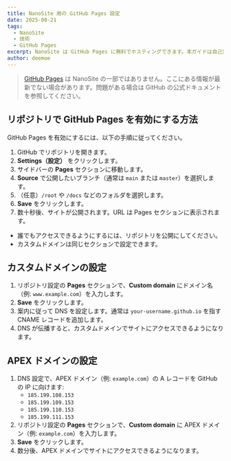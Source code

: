 ```yaml
---
title: NanoSite 用の GitHub Pages 設定
date: 2025-08-21
tags:
  - NanoSite
  - 技術
  - GitHub Pages
excerpt: NanoSite は GitHub Pages に無料でホスティングできます。本ガイドは自己完結の参考情報ですが、最新で正確な情報は常に GitHub の公式ドキュメントを参照してください。
author: deemoe
---
```


> [GitHub Pages](https://pages.github.com) は NanoSite の一部ではありません。ここにある情報が最新でない場合があります。問題がある場合は GitHub の公式ドキュメントを参照してください。

## リポジトリで GitHub Pages を有効にする方法

GitHub Pages を有効にするには、以下の手順に従ってください。

1. GitHub でリポジトリを開きます。
2. **Settings（設定）** をクリックします。
3. サイドバーの **Pages** セクションに移動します。
4. **Source** で公開したいブランチ（通常は `main` または `master`）を選択します。
5. （任意）`/root` や `/docs` などのフォルダを選択します。
6. **Save** をクリックします。
7. 数十秒後、サイトが公開されます。URL は Pages セクションに表示されます。

- 誰でもアクセスできるようにするには、リポジトリを公開にしてください。
- カスタムドメインは同じセクションで設定できます。

## カスタムドメインの設定

1. リポジトリ設定の **Pages** セクションで、**Custom domain** にドメイン名（例: `www.example.com`）を入力します。
2. **Save** をクリックします。
3. 案内に従って DNS を設定します。通常は `your-username.github.io` を指す CNAME レコードを追加します。
4. DNS が伝播すると、カスタムドメインでサイトにアクセスできるようになります。

## APEX ドメインの設定

1. DNS 設定で、APEX ドメイン（例: `example.com`）の A レコードを GitHub の IP に向けます:
   - `185.199.108.153`
   - `185.199.109.153`
   - `185.199.110.153`
   - `185.199.111.153`
2. リポジトリ設定の **Pages** セクションで、**Custom domain** に APEX ドメイン（例: `example.com`）を入力します。
3. **Save** をクリックします。
4. 数分後、APEX ドメインでサイトにアクセスできるようになります。
